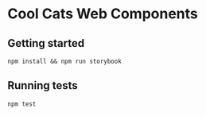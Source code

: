 # Cool Cats Web Components

## Getting started
``` npm install && npm run storybook ```

## Running tests
``` npm test ```